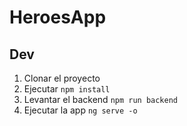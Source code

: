 # HeroesApp

## Dev

1. Clonar el proyecto
2. Ejecutar ```npm install```
3. Levantar el backend ```npm run backend```
4. Ejecutar la app ```ng serve -o```